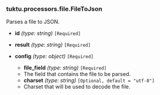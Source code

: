 ### tuktu.processors.file.FileToJson
Parses a file to JSON.

  * **id** *(type: string)* `[Required]`

  * **result** *(type: string)* `[Required]`

  * **config** *(type: object)* `[Required]`

    * **file_field** *(type: string)* `[Required]`
    - The field that contains the file to be parsed.

    * **charset** *(type: string)* `[Optional, default = "utf-8"]`
    - Charset that will be used to decode the file.

